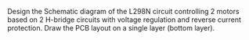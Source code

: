 Design the Schematic diagram of the L298N circuit controlling 2 motors based on 2 H-bridge circuits with voltage regulation and reverse current protection. Draw the PCB layout on a single layer (bottom layer).
